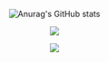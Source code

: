 <p align="center">
  <img src="https://github-readme-stats.vercel.app/api?username=AymanMohammedGo&show_icons=true&theme=radical" alt="Anurag's GitHub stats">
</p>

<p align="center">
  <img src="https://github-readme-stats.vercel.app/api/top-langs/?username=AymanMohammedGo&theme=dark&hide_border=false&include_all_commits=true&count_private=true&layout=compact">
</p>

<p align="center">
  <a href="https://visitcount.itsvg.in">
    <img src="https://visitcount.itsvg.in/api?id=AymanMohammedGo&icon=0&color=0">
  </a>
</p>
